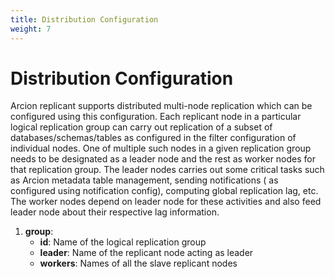```yaml
---
title: Distribution Configuration
weight: 7
---
```

# Distribution Configuration

Arcion replicant supports distributed multi-node replication which can be configured using this configuration. Each replicant node in a particular logical replication group can carry out replication of a subset of databases/schemas/tables as configured in the filter configuration of individual nodes. One of multiple such nodes in a given replication group needs to be designated as a leader node and the rest as worker nodes for that replication group. The leader nodes carries out some critical tasks such as Arcion metadata table management, sending notifications ( as configured using notification config), computing global replication lag, etc. The worker nodes depend on leader node for these activities and also feed leader node about their respective lag information.

1. **group**:
    * **id**: Name of the logical replication group
    * **leader**: Name of the replicant node acting as leader
    * **workers**: Names of all the slave replicant nodes
